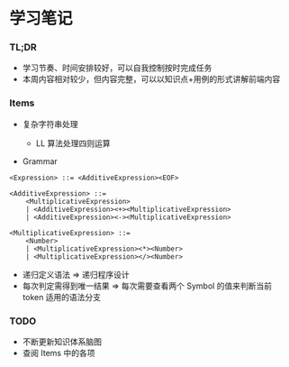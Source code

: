 # 学习笔记

### TL;DR

- 学习节奏、时间安排较好，可以自我控制按时完成任务
- 本周内容相对较少，但内容完整，可以以知识点+用例的形式讲解前端内容

### Items

- 复杂字符串处理
  - LL 算法处理四则运算

- Grammar
```
<Expression> ::= <AdditiveExpression><EOF>

<AdditiveExpression> ::= 
    <MultiplicativeExpression>
    | <AdditiveExpression><+><MultiplicativeExpression>
    | <AdditiveExpression><-><MultiplicativeExpression>

<MultiplicativeExpression> ::=
    <Number>
    | <MultiplicativeExpression><*><Number>
    | <MultiplicativeExpression></><Number>
```
- 递归定义语法 => 递归程序设计
- 每次判定需得到唯一结果 => 每次需要查看两个 Symbol 的值来判断当前 token 适用的语法分支


### TODO
  
  - 不断更新知识体系脑图
  - 查阅 Items 中的各项